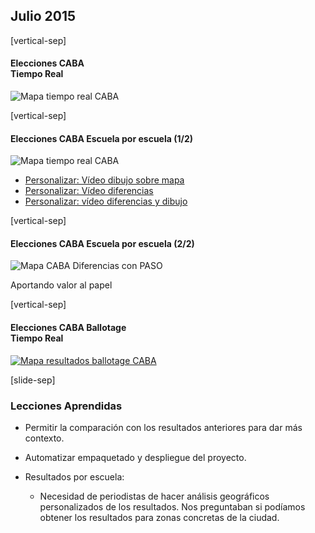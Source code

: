 ## Julio 2015

[vertical-sep]

#### Elecciones CABA <br> Tiempo Real

![Mapa tiempo real CABA][caba_img] <!-- .element: class="img_70" -->

[caba_img]: images/20150705_CABA.jpg

[vertical-sep]

#### Elecciones CABA Escuela por escuela (1/2)

![Mapa tiempo real CABA][caba_img] <!-- .element: class="img_50" -->

[caba_img]: images/CABA.jpg

* [Personalizar: Vídeo dibujo sobre mapa][video1]<!-- .element: target="_blank" class="sm_note" -->
* [Personalizar: Vídeo diferencias][video2]<!-- .element: target="_blank" class="sm_note" -->
* [Personalizar: vídeo diferencias y dibujo][video3]<!-- .element: target="_blank" class="sm_note" -->

[video1]: https://www.youtube.com/watch?v=k9auJf5CL-E
[video2]: https://www.dropbox.com/s/cs10e7vjfh4ww7z/escuelas%20flechas.mov?dl=0
[video3]: https://www.youtube.com/watch?v=J6lK_mrb1vY

[vertical-sep]

#### Elecciones CABA Escuela por escuela (2/2)

![Mapa CABA Diferencias con PASO][caba_flechas_img] <!-- .element: class="img_30" -->

[caba_flechas_img]: images/loscri_papel_flechas.png

Aportando valor al papel<!-- .element: class="sm_note_med" -->

[vertical-sep]

#### Elecciones CABA Ballotage <br> Tiempo Real

[![Mapa resultados ballotage CABA][ballo_caba_img] <!-- .element: class="img_70" -->][ballo_caba_url]
<!-- .element: target="_blank" -->

[ballo_caba_url]: http://olcreativa.lanacion.com.ar/ballotage_caba_2015/
[ballo_caba_img]: images/20150719_BAL_CABA.jpg

[slide-sep]

### Lecciones Aprendidas

* Permitir la comparación con los resultados anteriores para dar más contexto.

* Automatizar empaquetado y despliegue del proyecto.

* Resultados por escuela:
    * Necesidad de periodistas de hacer análisis geográficos personalizados de los resultados. Nos preguntaban si podíamos obtener los resultados para zonas concretas de la ciudad.

